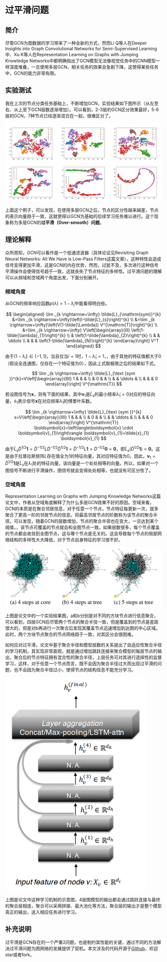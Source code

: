 # 过平滑问题

## 简介

尽管GCN为图数据的学习带来了一种全新的方式，然而Li Q等人在Deeper Insights into Graph Convolutional Networks for Semi-Supervised Learning中、Xu K等人在Representation Learning on Graphs with Jumping Knowledge Networks中都明确指出了GCN模型无法像视觉任务中的CNN模型一样深度堆叠，一旦使用多层GCN，相关任务的效果会急剧下降，这使得某些任务中，GCN的能力非常有限。

## 实验测试

我在上次的节点分类任务基础上，不断增加GCN，实验结果如下图所示（从左至右、从上至下GCN层数逐渐增加）。可以看到，2-3层的GCN区分效果最好，5-6层的GCN，7种节点已经逐渐混合在一起，很难区分了。

![](./assets/rst.png)

上面这个例子，可以发现，在使用多层GCN之后，节点的区分性越来越差，节点的表示向量趋于一致，这就使得以GCN为基础的后续学习任务难以进行。这个现象称为多层GCN的**过平滑（Over-smooth）问题**。

## 理论解释

众所周知，GCN可以看作是一个低通滤波器（具体论证见Revisiting Graph Neural Networks: All We Have is Low-Pass Filters这篇文章），这种特性会造成信号变得更加平滑，这是GCN的内在优势，然而，过犹不及，多次进行这种信号平滑操作会使得信号趋于一致，这就丧失了节点特征的多样性。过平滑问题的理解可以从频域和空域两个角度出发，下面分别展开。

### **频域角度**

从GCN的频率响应函数$p(\lambda)=1-\tilde{\lambda}_{i}$中能看得明白些。

$$
\begin{aligned}
\lim _{k \rightarrow+\infty} \tilde{L}_{\mathrm{sym}}^{k} &=\lim _{k \rightarrow+\infty}\left(I-\tilde{L}_{s}\right)^{k} \\
&=\lim _{k \rightarrow+\infty}\left(V(1-\tilde{\Lambda}) V^{\mathrm{T}}\right)^{k} \\
&=\lim _{k \rightarrow+\infty} V\left[\begin{array}{lll}
\left(1-\tilde{\lambda}_{1}\right)^{k} \\
& \left(1-\tilde{\lambda}_{2}\right)^{k} \\
& & \ddots \\
& & & \left(1-\tilde{\lambda}_{N}\right)^{k}
\end{array}\right] V^T
\end{aligned}
$$

由于$\left(1-\tilde{\lambda}_{i}\right) \in(-1,1]$，当且仅当$i=1$时，$1-\tilde{\lambda}_1 = 1$，，由于其他的特征值都大于0（假设全连通图，仅存在一个特征值为0），因此上式取极限之后的结果如下式。

$$
\lim _{k \rightarrow+\infty} \tilde{L}_{\text {sym }}^{k}=V\left[\begin{array}{llll}
1 & & & \\
& 0 & & \\
& & \ddots & \\
& & & 0
\end{array}\right] V^{\mathrm{T}}
$$

若设图信号为$\boldsymbol{x}$，则有下面的结果，其中$\boldsymbol{v}_{1}$是$\tilde{L}_s$的最小频率$\tilde{\lambda}_1 = 0$对应的特征向量，$\tilde{x}_1$表示信号$\boldsymbol{x}$在对应频率$\tilde{\lambda}_1$的傅里叶系数。

$$
\lim _{k \rightarrow+\infty} \tilde{L}_{\text {sym }}^{k} x=V\left[\begin{array}{llll}
1 & & & \\
& 0 & & \\
& & \ddots & \\
& & & 0
\end{array}\right] V^{\mathrm{T}} \boldsymbol{x}=\left\langle\boldsymbol{x} \cdot \boldsymbol{v}_{1}\right\rangle \boldsymbol{v}_{1}=\tilde{x}_{1} \boldsymbol{v}_{1}
$$

由于$\tilde{L}_s \tilde{D}^{1 / 2} \mathbf{1}=\tilde{D}^{-1 / 2} L \tilde{D}^{-1 / 2} \tilde{D}^{1 / 2} \mathbf{1}=\tilde{D}^{-1 / 2} L \mathbf{1}=\tilde{D}^{-1 / 2} \mathbf{0}=\mathbf{0}$，即$\tilde{L}_{s}\left(\tilde{D}^{1 / 2} \mathbf{1}\right)=\mathbf{0}$。这是由于拉普拉斯矩阵$L$存在值全为1的特征向量，其对应特征值为0。因此，$\boldsymbol{v}_{1}=\tilde{D}^{1 / 2} \mathbf{1}$是$\tilde{L}_s$在$\tilde{\lambda}_1$处的特征向量，该向量是一个处处相等的向量。所以，如果对一个图信号不断进行平滑操作，图信号就会变得处处相等，也就没有可区分性了。

### **空域角度**

Representation Learning on Graphs with Jumping Knowledge Networks这篇论文中，作者从空域角度解释了为什么多层GCN效果不好的原因。空域来看，GCN的本质是在聚合邻居信息，对于任意一个节点，节点特征每更新一次，就多聚合了更高一阶的邻居节点的信息。将最高邻居节点的阶数称为该节点的聚合半径，可以发现，随着GCN的层数增加，节点的聚合半径也在变大，一旦达到某个阈值，，该节点可覆盖的节点就会和全图节点一致。如果层数很多，每个节点覆盖的节点都会收敛到全图节点，这与哪个节点是无关的。这会导致每个节点的局部网络结构的多样性大大降低，对于节点自身特征的学习很不好。

![](./assets/spatial.png)

上图是论文中的一个实验结果图，a和b分别是对不同的方块节点进行信息聚合，可以看到，四层GCN后尽管两个节点的聚合半径一致，但是覆盖到的节点是差距很大的，但是对b再进行一次聚合后发现其覆盖节点迅速增加到达图的中心区域。此时，两个方块节点聚合的节点网络趋于一致，对其区分会很困难。

如何应对过平滑，论文中基于聚合半径和模型层数的关系提出了自适应性聚合半径的学习机制，其实现非常直观，就是通过增加跳跃连接来聚合模型的每层节点的输出，聚合后的节点特征拥有混合性的聚合半径，上层任务可对其进行选择性的监督学习，这样，对于任意一个节点而言，既不会因为聚合半径过大而出现过平滑的问题，也不会因为聚合半径过小，使得节点的结构信息不能充分学习。

![](./assets/skip.png)

上图是论文中这种学习机制的示意图，4层图模型的输出都会通过跳跃连接与最终的聚合层相连，聚合可以采用拼接、最大池化等方法，聚合层的输出才是整个模型真正的输出，送入相应任务进行学习。


## 补充说明

过平滑是GCN存在的一个严重2问题，也是制约其性能的关键，通过不同的方法解决过平滑问题为图网络的发展提供了契机。本文涉及的代码开源于[Github](https://github.com/luanshiyinyang/GNN)，欢迎star或者fork。
